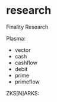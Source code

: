 # research
Finality Research

Plasma: 
 - vector
 - cash
 - cashflow
 - debit
 - prime
 - primeflow
 
ZKS[N]ARKS:
 
 
